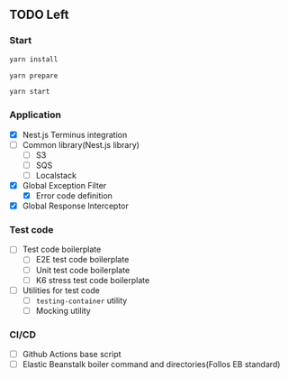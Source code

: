 ## TODO Left

### Start

```bash
yarn install

yarn prepare

yarn start
```

### Application

- [x] Nest.js Terminus integration
- [ ] Common library(Nest.js library)
  - [ ] S3
  - [ ] SQS
  - [ ] Localstack
- [x] Global Exception Filter
  - [x] Error code definition
- [x] Global Response Interceptor

### Test code

- [ ] Test code boilerplate
  - [ ] E2E test code boilerplate
  - [ ] Unit test code boilerplate
  - [ ] K6 stress test code boilerplate
- [ ] Utilities for test code
  - [ ] `testing-container` utility
  - [ ] Mocking utility

### CI/CD

- [ ] Github Actions base script
- [ ] Elastic Beanstalk boiler command and directories(Follos EB standard)
